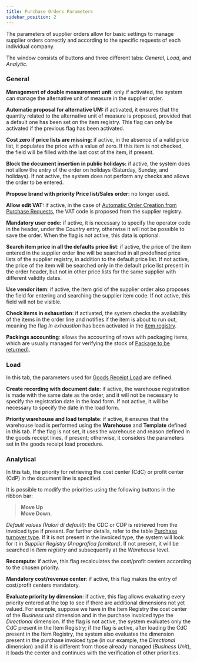 ```yaml
---
title: Purchase Orders Parameters
sidebar_position: 2
---
```


The parameters of supplier orders allow for basic settings to manage supplier orders correctly and according to the specific requests of each individual company.    

The window consists of buttons and three different tabs: *General*, *Load*, and *Analytic*. 

### General

**Management of double measurement unit**: only if activated, the system can manage the alternative unit of measure in the supplier order.

**Automatic proposal for alternative UM:** if activated, it ensures that the quantity related to the alternative unit of measure is proposed, provided that a default one has been set on the item registry. This flag can only be activated if the previous flag has been activated.

**Cost zero if price lists are missing**: if active, in the absence of a valid price list, it populates the price with a value of zero. If this item is not checked, the field will be filled with the last cost of the item, if present.

**Block the document insertion in public holidays:** if active, the system does not allow the entry of the order on holidays (Saturday, Sunday, and holidays). If not active, the system does not perform any checks and allows the order to be entered.

**Propose brand with priority Price list/Sales order:** no longer used.

**Allow edit VAT:** if active, in the case of [Automatic Order Creation from Purchase Requests](/docs/purchase/purchase-orders/procedures/create-purchase-orders-from-purchase-requests), the VAT code is proposed from the supplier registry.

**Mandatory user code:** if active, it is necessary to specify the operator code in the header, under the *Country* entry, otherwise it will not be possible to save the order. When the flag is not active, this data is optional.

**Search item price in all the defaults price list**: if active, the price of the item entered in the supplier order line will be searched in all predefined price lists of the supplier registry, in addition to the default price list. If not active, the price of the item will be searched only in the default price list present in the order header, but not in other price lists for the same supplier with different validity dates.

**Use vendor item**: if active, the item grid of the supplier order also proposes the field for entering and searching the supplier item code. If not active, this field will not be visible.

**Check items in exhaustion**: if activated, the system checks the availability of the items in the order line and notifies if the item is about to run out, meaning the flag *In exhaustion* has been activated in the [item registry](/docs/erp-home/registers/items/create-new-item).

**Packings accounting**: allows the accounting of rows with packaging items, which are usually managed for verifying the stock of [Package to be returned)](/docs/configurations/tables/logistics/package-to-be-returned).

### Load

In this tab, the parameters used for [Goods Receipt Load](/docs/purchase/goods-reception/procedures/good-receipt-load) are defined.

**Create recording with document date**: if active, the warehouse registration is made with the same date as the order, and it will not be necessary to specify the registration date in the load form. If not active, it will be necessary to specify the date in the load form.

**Priority warehouse and load template**: if active, it ensures that the warehouse load is performed using the **Warehouse** and **Template** defined in this tab. If the flag is not set, it uses the warehouse and reason defined in the goods receipt lines, if present; otherwise, it considers the parameters set in the goods receipt load procedure.

### Analytical

In this tab, the priority for retrieving the cost center (CdC) or profit center (CdP) in the document line is specified.

It is possible to modify the priorities using the following buttons in the ribbon bar:

> **Move Up**       
> **Move Down**.

*Default values (Valori di default)*: the CDC or CDP is retrieved from the invoiced type if present. For further details, refer to the table [Purchase turnover type](/docs/configurations/tables/purchase/purchase-invoices-type). If it is not present in the invoiced type, the system will look for it in *Supplier Registry (Anagrafica fornitore)*. If not present, it will be searched in *Item registry* and subsequently at the *Warehouse* level.

**Recompute**: if active, this flag recalculates the cost/profit centers according to the chosen priority.

**Mandatory cost/revenue center**: if active, this flag makes the entry of cost/profit centers mandatory.

**Evaluate priority by dimension**: if active, this flag allows evaluating every priority entered at the top to see if there are additional dimensions not yet valued. For example, suppose we have in the Item Registry the cost center of the *Business unit* dimension and in the purchase invoiced type the *Directional* dimension. If the flag is not active, the system evaluates only the CdC present in the Item Registry; if the flag is active, after loading the CdC present in the Item Registry, the system also evaluates the dimension present in the purchase invoiced type (in our example, the *Directional* dimension) and if it is different from those already managed (*Business Unit*), it loads the center and continues with the verification of other priorities.
